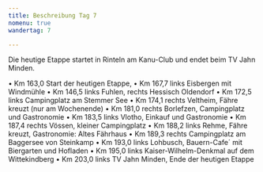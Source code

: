 ```yaml
---
title: Beschreibung Tag 7
nomenu: true
wandertag: 7

---
```


Die heutige Etappe startet in Rinteln am Kanu-Club und endet beim TV Jahn Minden.

•	Km 163,0 Start der heutigen Etappe,
•	Km 167,7 links Eisbergen mit Windmühle
•	Km 146,5 links Fuhlen, rechts Hessisch Oldendorf
•	Km 172,5 links Campingplatz am Stemmer See
•	Km 174,1 rechts Veltheim, Fähre kreuzt (nur am Wochenende)
•	Km 181,0 rechts Borlefzen, Campingplatz  und Gastronomie
•	Km 183,5 links Vlotho, Einkauf und Gastronomie
•	Km 187,4 rechts Vössen, kleiner Campingplatz
•	Km 188,2 links Rehme, Fähre kreuzt, Gastronomie: Altes Fährhaus
•	Km 189,3 rechts Campingplatz am Baggersee von Steinkamp
•	Km 193,0 links Lohbusch, Bauern-Cafe´ mit Biergarten und Hofladen
•	Km 195,0 links Kaiser-Wilhelm-Denkmal auf dem Wittekindberg
•	Km 203,0 links TV Jahn Minden, Ende der heutigen Etappe
